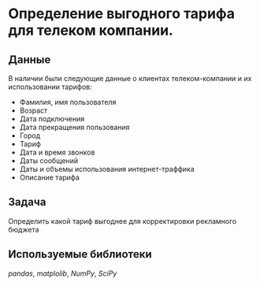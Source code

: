 # Определение выгодного тарифа для телеком компании.


## Данные

В наличии были следующие данные о клиентах телеком-компании и их использовании тарифов:
- Фамилия, имя пользователя
- Возраст
- Дата подключения
- Дата прекращения пользования
- Город
- Тариф
- Дата и время звонков
- Даты сообщений
- Даты и объемы использования интернет-траффика
- Описание тарифа


## Задача

Определить какой тариф выгоднее для корректировки рекламного бюджета

## Используемые библиотеки
*pandas*, *matplolib*, *NumPy*, *SciPy*
